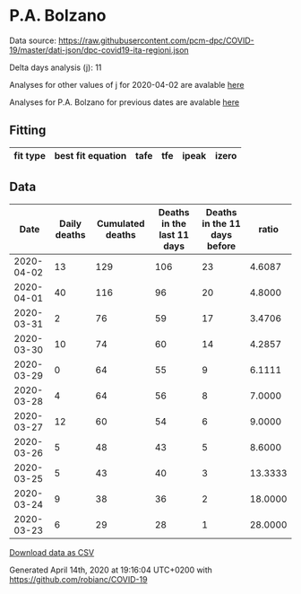 # P.A. Bolzano

Data source: https://raw.githubusercontent.com/pcm-dpc/COVID-19/master/dati-json/dpc-covid19-ita-regioni.json

Delta days analysis (j): 11

Analyses for other values of j for 2020-04-02 are avalable [here](../2020-04-02/README.md)

Analyses for P.A. Bolzano for previous dates are avalable [here](../README.md)

## Fitting 
|fit type|best fit equation|tafe|tfe|ipeak|izero|
|-------|-----|--------|------|---|---|

## Data
|Date|Daily deaths|Cumulated deaths|Deaths in the last 11 days|Deaths in the 11 days before|ratio|
|----|----------|-----------|-------|--------------------|-----|
|2020-04-02|13|129|106|23|4.6087|
|2020-04-01|40|116|96|20|4.8000|
|2020-03-31|2|76|59|17|3.4706|
|2020-03-30|10|74|60|14|4.2857|
|2020-03-29|0|64|55|9|6.1111|
|2020-03-28|4|64|56|8|7.0000|
|2020-03-27|12|60|54|6|9.0000|
|2020-03-26|5|48|43|5|8.6000|
|2020-03-25|5|43|40|3|13.3333|
|2020-03-24|9|38|36|2|18.0000|
|2020-03-23|6|29|28|1|28.0000|

[Download data as CSV](COVID-19_p.a._bolzano_j11_2020-04-02.csv)

Generated April 14th, 2020 at 19:16:04 UTC+0200 with https://github.com/robianc/COVID-19
